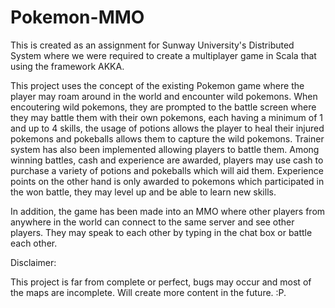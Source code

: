 # Pokemon-MMO

This is created as an assignment for Sunway University's Distributed System where we were required to create a multiplayer game in Scala 
that using the framework AKKA. 

This project uses the concept of the existing Pokemon game where the player may roam around in the world and encounter wild pokemons.
When encoutering wild pokemons, they are prompted to the battle screen where they may battle them with their own pokemons, each having
a minimum of 1 and up to 4 skills, the usage of potions allows the player to heal their injured pokemons and pokeballs allows them to
capture the wild pokemons. Trainer system has also been implemented allowing players to battle them. Among winning battles, cash
and experience are awarded, players may use cash to purchase a variety of potions and pokeballs which will aid them. Experience points on
the other hand is only awarded to pokemons which participated in the won battle, they may level up and be able to learn new skills.

In addition, the game has been made into an MMO where other players from anywhere in the world can connect to the same server 
and see other players. They may speak to each other by typing in the chat box or battle each other.

Disclaimer:

This project is far from complete or perfect, bugs may occur and most of the maps are incomplete. Will create more content in the future. :P.
